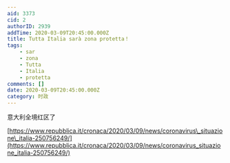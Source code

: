 ```yaml
---
aid: 3373
cid: 2
authorID: 2939
addTime: 2020-03-09T20:45:00.000Z
title: Tutta Italia sarà zona protetta！
tags:
    - sar
    - zona
    - Tutta
    - Italia
    - protetta
comments: []
date: 2020-03-09T20:45:00.000Z
category: 时政
---
```


意大利全境红区了

[https://www.repubblica.it/cronaca/2020/03/09/news/coronavirus\_situazione\_italia-250756249/](https://www.repubblica.it/cronaca/2020/03/09/news/coronavirus_situazione_italia-250756249/)
